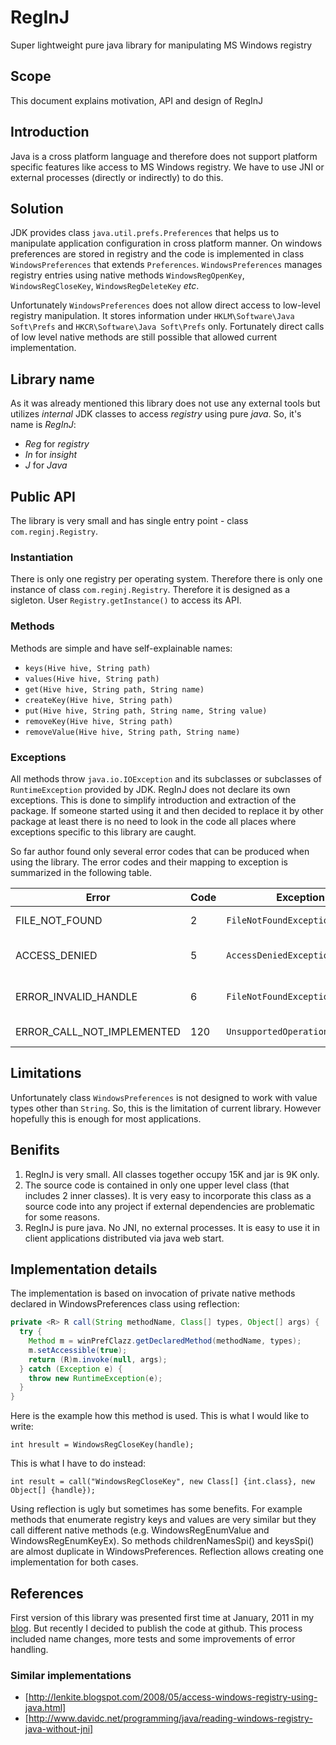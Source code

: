 # RegInJ

Super lightweight pure java library for manipulating MS Windows registry

## Scope

This document explains motivation, API and design of RegInJ

## Introduction

Java is a cross platform language and therefore does not support platform specific features like access to MS Windows registry. 
We have to use JNI or external processes (directly or indirectly) to do this.  


## Solution

JDK provides class `java.util.prefs.Preferences` that helps us to manipulate application configuration in cross platform manner. 
On windows preferences are stored in registry and the code is implemented in class `WindowsPreferences` that extends `Preferences`. 
`WindowsPreferences` manages registry entries using native methods `WindowsRegOpenKey`, `WindowsRegCloseKey`, `WindowsRegDeleteKey` *etc*.

Unfortunately `WindowsPreferences` does not allow direct access to low-level registry manipulation. It stores information under 
`HKLM\Software\Java Soft\Prefs` and `HKCR\Software\Java Soft\Prefs` only. Fortunately direct calls of low level native methods are still 
possible that allowed current implementation. 


## Library name

As it was already mentioned this library does not use any external tools but utilizes *internal* JDK classes to access *registry* using pure *java*.
So, it's name is *RegInJ*:
* *Reg* for *registry*
* *In* for *insight*
* *J* for *Java*


## Public API

The library is very small and has single entry point - class `com.reginj.Registry`.

### Instantiation
There is only one registry per operating system. Therefore there is only one instance of class `com.reginj.Registry`. 
Therefore it is designed as a sigleton. User `Registry.getInstance()` to access its API. 


### Methods

Methods are simple and have self-explainable names:
* `keys(Hive hive, String path)`
* `values(Hive hive, String path)`
* `get(Hive hive, String path, String name)`
* `createKey(Hive hive, String path)`
* `put(Hive hive, String path, String name, String value)`
* `removeKey(Hive hive, String path)`
* `removeValue(Hive hive, String path, String name)`


### Exceptions

All methods throw `java.io.IOException` and its subclasses or subclasses of `RuntimeException` provided by JDK. RegInJ does not declare its own exceptions. 
This is done to simplify introduction and extraction of the package. If someone started using it and then decided to 
replace it by other package at least there is no need to look in the code all places where exceptions specific to this 
library are caught. 

So far author found only several error codes that can be produced when using the library. The error codes and their mapping 
to exception is summarized in the following table. 

| Error 					|	Code	| Exception							| Text				| Description										|
| ------------------------- | --------- | ---------------------------------	| ----------------- | ------------------------------------------------- |
FILE_NOT_FOUND				|	2		| `FileNotFoundException` 			| Path is not found	| Key or value name does not exist
ACCESS_DENIED				|	5		| `AccessDeniedException` 			| Access denied		| This operation is forbidden for current user
ERROR_INVALID_HANDLE		|	6		| `FileNotFoundException` 			| Invalid handle	| Wrong registry hive (e.g. `HKEY_PERFORMANCE_DATA`)
ERROR_CALL_NOT_IMPLEMENTED	| 120 		| `UnsupportedOperationException`	| Not implemented 	| Wrong registry hive (e.g. `HKEY_DYN_DATA`)


## Limitations

Unfortunately class `WindowsPreferences` is not designed to work with value types other than `String`.
So, this is the limitation of current library. However hopefully this is enough for most applications. 


## Benifits

1. RegInJ is very small. All classes together occupy 15K and jar is 9K only. 
2. The source code is contained in only one upper level class (that includes 2 inner classes). 
   It is very easy to incorporate this class as a source code into any project if external dependencies are problematic for some reasons. 
3. RegInJ is pure java. No JNI, no external processes. It is easy to use it in client applications distributed via java web start. 


## Implementation details

The implementation is based on invocation of private native methods declared in WindowsPreferences class using reflection:

```java
private <R> R call(String methodName, Class[] types, Object[] args) {
  try {
	Method m = winPrefClazz.getDeclaredMethod(methodName, types);
	m.setAccessible(true);
	return (R)m.invoke(null, args);
  } catch (Exception e) {
	throw new RuntimeException(e);
  }
}
```


Here is the example how this method is used. This is what I would like to write: 

`int hresult = WindowsRegCloseKey(handle);`

This is what I have to do instead:

`int result = call("WindowsRegCloseKey", new Class[] {int.class}, new Object[] {handle});`

Using reflection is ugly but sometimes has some benefits. For example methods that enumerate registry keys and values are very similar but they call different native methods 
(e.g. WindowsRegEnumValue and WindowsRegEnumKeyEx). So methods childrenNamesSpi() and keysSpi() are almost duplicate in WindowsPreferences. 
Reflection allows creating one implementation for both cases.


## References

First version of this library was presented first time at January, 2011 in my [blog](http://alexradzin.blogspot.co.il/2011/01/access-windows-registry-with-pure-java.html). 
But recently I decided to publish the code at github. This process included name changes, more tests and some improvements of error handling. 


### Similar implementations

* [http://lenkite.blogspot.com/2008/05/access-windows-registry-using-java.html]
* [http://www.davidc.net/programming/java/reading-windows-registry-java-without-jni]
